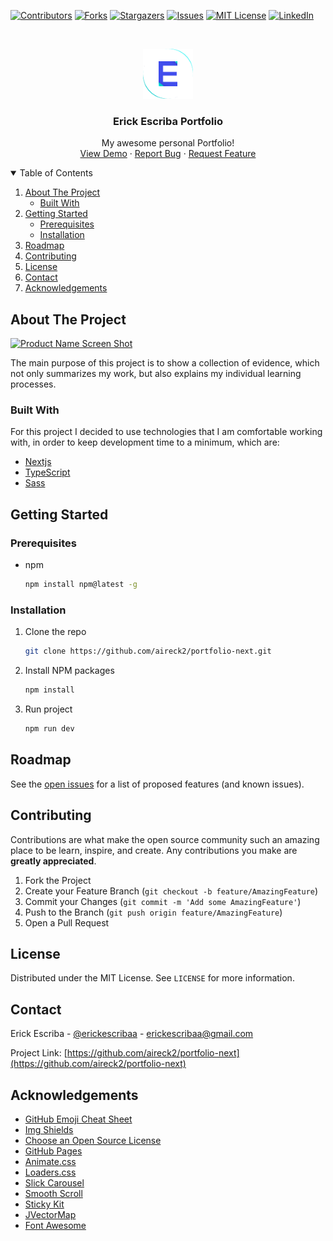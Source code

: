 [![Contributors][contributors-shield]][contributors-url] [![Forks][forks-shield]][forks-url]
[![Stargazers][stars-shield]][stars-url] [![Issues][issues-shield]][issues-url]
[![MIT License][license-shield]][license-url] [![LinkedIn][linkedin-shield]][linkedin-url]

<!-- PROJECT LOGO -->
<br />
<p align="center">
  <a href="https://github.com/aireck2/portfolio-next">
    <img src="public/logos/logo.svg" alt="Logo" width="80" height="80">
  </a>

  <h3 align="center">Erick Escriba Portfolio</h3>

  <p align="center">
    My awesome personal Portfolio!
    <br />
    <!-- <a href="https://github.com/aireck2/portfolio-next"><strong>Explore the docs »</strong></a>
    <br /> -->
    <!-- <br /> -->
    <a href="https://github.com/aireck2/portfolio-next">View Demo</a>
    ·
    <a href="https://github.com/aireck2/portfolio-next/issues">Report Bug</a>
    ·
    <a href="https://github.com/aireck2/portfolio-next/issues">Request Feature</a>
  </p>
</p>

<!-- TABLE OF CONTENTS -->
<details open="open">
  <summary>Table of Contents</summary>
  <ol>
    <li>
      <a href="#about-the-project">About The Project</a>
      <ul>
        <li><a href="#built-with">Built With</a></li>
      </ul>
    </li>
    <li>
      <a href="#getting-started">Getting Started</a>
      <ul>
        <li><a href="#prerequisites">Prerequisites</a></li>
        <li><a href="#installation">Installation</a></li>
      </ul>
    </li>
    <!-- <li><a href="#usage">Usage</a></li> -->
    <li><a href="#roadmap">Roadmap</a></li>
    <li><a href="#contributing">Contributing</a></li>
    <li><a href="#license">License</a></li>
    <li><a href="#contact">Contact</a></li>
    <li><a href="#acknowledgements">Acknowledgements</a></li>
  </ol>
</details>

<!-- ABOUT THE PROJECT -->

## About The Project

[![Product Name Screen Shot][product-screenshot]](https://example.com)

The main purpose of this project is to show a collection of evidence, which not only summarizes my work, but also explains my individual learning processes.
### Built With

For this project I decided to use technologies that I am comfortable working with, in order to keep development time to a minimum, which are:

- [Nextjs](https://nextjs.org/)
- [TypeScript](https://www.typescriptlang.org/)
- [Sass](https://sass-lang.com/)

<!-- GETTING STARTED -->

## Getting Started


### Prerequisites

- npm
  ```sh
  npm install npm@latest -g
  ```

### Installation

1. Clone the repo
   ```sh
   git clone https://github.com/aireck2/portfolio-next.git
   ```
2. Install NPM packages
   ```sh
   npm install
   ```
3. Run project
   ```sh
   npm run dev
   ```

<!-- USAGE EXAMPLES -->

<!-- ## Usage

Use this space to show useful examples of how a project can be used. Additional screenshots, code
examples and demos work well in this space. You may also link to more resources.

_For more examples, please refer to the [Documentation](https://example.com)_ -->

<!-- ROADMAP -->

## Roadmap

See the [open issues](https://github.com/aireck2/portfolio-next/issues) for a list of proposed
features (and known issues).

<!-- CONTRIBUTING -->

## Contributing

Contributions are what make the open source community such an amazing place to be learn, inspire,
and create. Any contributions you make are **greatly appreciated**.

1. Fork the Project
2. Create your Feature Branch (`git checkout -b feature/AmazingFeature`)
3. Commit your Changes (`git commit -m 'Add some AmazingFeature'`)
4. Push to the Branch (`git push origin feature/AmazingFeature`)
5. Open a Pull Request

<!-- LICENSE -->

## License

Distributed under the MIT License. See `LICENSE` for more information.

<!-- CONTACT -->

## Contact

Erick Escriba - [@erickescribaa](https://twitter.com/erickescribaa) - erickescribaa@gmail.com

Project Link:
[https://github.com/aireck2/portfolio-next](https://github.com/aireck2/portfolio-next)

<!-- ACKNOWLEDGEMENTS -->

## Acknowledgements

- [GitHub Emoji Cheat Sheet](https://www.webpagefx.com/tools/emoji-cheat-sheet)
- [Img Shields](https://shields.io)
- [Choose an Open Source License](https://choosealicense.com)
- [GitHub Pages](https://pages.github.com)
- [Animate.css](https://daneden.github.io/animate.css)
- [Loaders.css](https://connoratherton.com/loaders)
- [Slick Carousel](https://kenwheeler.github.io/slick)
- [Smooth Scroll](https://github.com/cferdinandi/smooth-scroll)
- [Sticky Kit](http://leafo.net/sticky-kit)
- [JVectorMap](http://jvectormap.com)
- [Font Awesome](https://fontawesome.com)

<!-- MARKDOWN LINKS & IMAGES -->
<!-- https://www.markdownguide.org/basic-syntax/#reference-style-links -->

[contributors-shield]:
  https://img.shields.io/github/contributors/aireck2/portfolio-next.svg?style=for-the-badge
[contributors-url]: https://github.com/aireck2/portfolio-next/graphs/contributors
[forks-shield]: https://img.shields.io/github/forks/aireck2/portfolio-next.svg?style=for-the-badge
[forks-url]: https://github.com/aireck2/portfolio-next/network/members
[stars-shield]: https://img.shields.io/github/stars/aireck2/portfolio-next.svg?style=for-the-badge
[stars-url]: https://github.com/aireck2/portfolio-next/stargazers
[issues-shield]: https://img.shields.io/github/issues/aireck2/portfolio-next.svg?style=for-the-badge
[issues-url]: https://github.com/Aireck2/portfolio-next/issues
[license-shield]:
  https://img.shields.io/github/license/aireck2/portfolio-next.svg?style=for-the-badge
[license-url]: https://github.com/aireck2/portfolio-next/blob/master/LICENSE.txt
[linkedin-shield]:
  https://img.shields.io/badge/-LinkedIn-black.svg?style=for-the-badge&logo=linkedin&colorB=555
[linkedin-url]: https://linkedin.com/in/erickescriba
[product-screenshot]: images/screenshot.png
